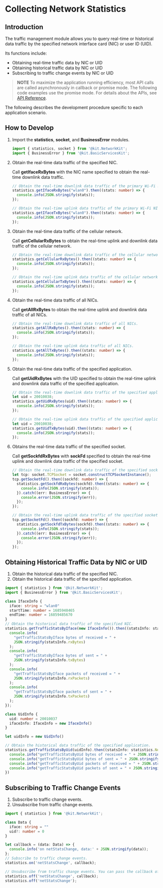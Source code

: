 # Collecting Network Statistics
<!--Kit: Network Kit-->
<!--Subsystem: Communication-->
<!--Owner: @wmyao_mm-->
<!--Designer: @guo-min_net-->
<!--Tester: @tongxilin-->
<!--Adviser: @zhang_yixin13-->

## Introduction

The traffic management module allows you to query real-time or historical data traffic by the specified network interface card (NIC) or user ID (UID).

Its functions include:

- Obtaining real-time traffic data by NIC or UID
- Obtaining historical traffic data by NIC or UID
- Subscribing to traffic change events by NIC or UID

> **NOTE**
> To maximize the application running efficiency, most API calls are called asynchronously in callback or promise mode. The following code examples use the promise mode. For details about the APIs, see [API Reference](../reference/apis-network-kit/js-apis-net-statistics.md).

The following describes the development procedure specific to each application scenario.

## How to Develop

1. Import the **statistics**, **socket**, and **BusinessError** modules.

    ```ts
    import { statistics, socket } from '@kit.NetworkKit';
    import { BusinessError } from '@kit.BasicServicesKit';
    ```

2. Obtain the real-time data traffic of the specified NIC. 

    Call **getIfaceRxBytes** with the NIC name specified to obtain the real-time downlink data traffic.

    ```ts
    // Obtain the real-time downlink data traffic of the primary Wi-Fi NIC. wlan0 is the name of the primary Wi-Fi NIC.
    statistics.getIfaceRxBytes("wlan0").then((stats: number) => {
      console.info(JSON.stringify(stats));
    });

    // Obtain the real-time uplink data traffic of the primary Wi-Fi NIC. wlan0 is the name of the primary Wi-Fi NIC.
    statistics.getIfaceTxBytes("wlan0").then((stats: number) => {
      console.info(JSON.stringify(stats));
    });
    ```

3. Obtain the real-time data traffic of the cellular network.

    Call **getCellularRxBytes** to obtain the real-time uplink and downlink data traffic of the cellular network.

    ```ts
    // Obtain the real-time downlink data traffic of the cellular network.
    statistics.getCellularRxBytes().then((stats: number) => {
      console.info(JSON.stringify(stats));
    });

    // Obtain the real-time uplink data traffic of the cellular network.
    statistics.getCellularTxBytes().then((stats: number) => {
      console.info(JSON.stringify(stats));
    });
    ```

4. Obtain the real-time data traffic of all NICs.

    Call **getAllRxBytes** to obtain the real-time uplink and downlink data traffic of all NICs.

    ```ts
    // Obtain the real-time downlink data traffic of all NICs. 
    statistics.getAllRxBytes().then((stats: number) => {
      console.info(JSON.stringify(stats));
    });

    // Obtain the real-time uplink data traffic of all NICs. 
    statistics.getAllTxBytes().then((stats: number) => {
      console.info(JSON.stringify(stats));
    });
    ```

5. Obtain the real-time data traffic of the specified application.

    Call **getUidRxBytes** with the UID specified to obtain the real-time uplink and downlink data traffic of the specified application.

    ```ts
    // Obtain the real-time downlink data traffic of the specified application. 
    let uid = 20010038;
    statistics.getUidRxBytes(uid).then((stats: number) => {
      console.info(JSON.stringify(stats));
    });

    // Obtain the real-time uplink data traffic of the specified application. 
    let uid = 20010038;
    statistics.getUidTxBytes(uid).then((stats: number) => {
      console.info(JSON.stringify(stats));
    });
    ```

6. Obtains the real-time data traffic of the specified socket.

    Call **getSockfdRxBytes** with **sockFd** specified to obtain the real-time uplink and downlink data traffic of the specified socket.

    ```ts
    // Obtain the real-time downlink data traffic of the specified socket. 
    let tcp: socket.TCPSocket = socket.constructTCPSocketInstance();
    tcp.getSocketFd().then((sockfd: number) => {
      statistics.getSockfdRxBytes(sockfd).then((stats: number) => {
        console.info(JSON.stringify(stats));
      }).catch((err: BusinessError) => {
        console.error(JSON.stringify(err));
      });
    });

    // Obtain the real-time uplink data traffic of the specified socket. 
    tcp.getSocketFd().then((sockfd: number) => {
      statistics.getSockfdTxBytes(sockfd).then((stats: number) => {
        console.info(JSON.stringify(stats));
      }).catch((err: BusinessError) => {
        console.error(JSON.stringify(err));
      });
    });
    ```

<!--Del-->
## Obtaining Historical Traffic Data by NIC or UID

1. Obtain the historical data traffic of the specified NIC. 
2. Obtain the historical data traffic of the specified application.

```ts
import { statistics } from '@kit.NetworkKit';
import { BusinessError } from '@kit.BasicServicesKit';

class IfaceInfo {
  iface: string = "wlan0"
  startTime: number = 1685948465
  endTime: number = 16859485670
}
// Obtain the historical data traffic of the specified NIC. 
statistics.getTrafficStatsByIface(new IfaceInfo()).then((statsInfo: statistics.NetStatsInfo) => {
  console.info(
    "getTrafficStatsByIface bytes of received = " +
    JSON.stringify(statsInfo.rxBytes)
  );
  console.info(
    "getTrafficStatsByIface bytes of sent = " +
    JSON.stringify(statsInfo.txBytes)
  );
  console.info(
    "getTrafficStatsByIface packets of received = " +
    JSON.stringify(statsInfo.rxPackets)
  );
  console.info(
    "getTrafficStatsByIface packets of sent = " +
    JSON.stringify(statsInfo.txPackets)
  );
});

class UidInfo {
  uid: number = 20010037
  ifaceInfo: IfaceInfo = new IfaceInfo()
}

let uidInfo = new UidInfo()

// Obtain the historical data traffic of the specified application. 
statistics.getTrafficStatsByUid(uidInfo).then((statsInfo: statistics.NetStatsInfo) => {
  console.info("getTrafficStatsByUid bytes of received = " + JSON.stringify(statsInfo.rxBytes));
  console.info("getTrafficStatsByUid bytes of sent = " + JSON.stringify(statsInfo.txBytes));
  console.info("getTrafficStatsByUid packets of received = " + JSON.stringify(statsInfo.rxPackets));
  console.info("getTrafficStatsByUid packets of sent = " + JSON.stringify(statsInfo.txPackets));
})
```

## Subscribing to Traffic Change Events

1. Subscribe to traffic change events.
2. Unsubscribe from traffic change events.

```ts
import { statistics } from '@kit.NetworkKit';

class Data {
  iface: string = ""
  uid?: number = 0
}

let callback = (data: Data) => {
  console.info('on netStatsChange, data:' + JSON.stringify(data));
};
// Subscribe to traffic change events.
statistics.on('netStatsChange', callback);

// Unsubscribe from traffic change events. You can pass the callback of the **on** function if you want to unsubscribe from a certain type of event. If you do not pass the callback, you will unsubscribe from all events.
statistics.off('netStatsChange', callback);
statistics.off('netStatsChange');
```
<!--DelEnd-->

